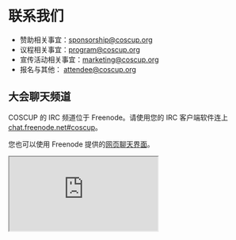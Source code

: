 # 联系我们

* 赞助相关事宜：<sponsorship@coscup.org>
* 议程相关事宜：<program@coscup.org>
* 宣传活动相关事宜：<marketing@coscup.org>
* 报名与其他： <attendee@coscup.org>

## 大会聊天频道

COSCUP 的 IRC 频道位于 Freenode。请使用您的 IRC 客户端软件连上 [chat.freenode.net#coscup](ircs://chat.freenode.net/coscup)。

您也可以使用 Freenode 提供的[网页聊天界面](https://webchat.freenode.net/?channels=coscup)。
<iframe class="webchat" src="http://webchat.freenode.net?channels=coscup&uio=d4"></iframe>
